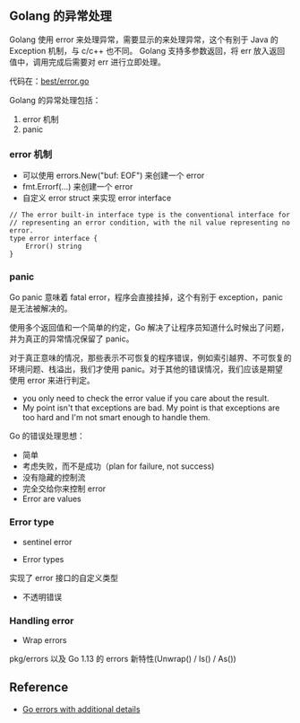 
## Golang 的异常处理

Golang 使用 error 来处理异常，需要显示的来处理异常，这个有别于 Java 的 Exception 机制，与 c/c++ 也不同。
Golang 支持多参数返回，将 err 放入返回值中，调用完成后需要对 err 进行立即处理。

代码在：[best/error.go](../../../best/error.go)

Golang 的异常处理包括：

1. error 机制
2. panic

### error 机制

- 可以使用 errors.New("buf: EOF") 来创建一个 error
- fmt.Errorf(...) 来创建一个 error
- 自定义 error struct 来实现 error interface

```
// The error built-in interface type is the conventional interface for
// representing an error condition, with the nil value representing no error.
type error interface {
	Error() string
}
```

### panic

Go panic 意味着 fatal error，程序会直接挂掉，这个有别于 exception，panic 是无法被解决的。

使用多个返回值和一个简单的约定，Go 解决了让程序员知道什么时候出了问题，并为真正的异常情况保留了 panic。

对于真正意味的情况，那些表示不可恢复的程序错误，例如索引越界、不可恢复的环境问题、栈溢出，我们才使用 panic。对于其他的错误情况，我们应该是期望
使用 error 来进行判定。

- you only need to check the error value if you care about the result.
- My point isn't that exceptions are bad. My point is that exceptions are too hard and I'm not smart enough to handle them.

Go 的错误处理思想：

- 简单
- 考虑失败，而不是成功（plan for failure, not success)
- 没有隐藏的控制流
- 完全交给你来控制 error
- Error are values

### Error type

- sentinel error

- Error types

实现了 error 接口的自定义类型

- 不透明错误

### Handling error

- Wrap errors

pkg/errors 以及 Go 1.13 的 errors 新特性(Unwrap() / Is() / As())

## Reference

- [Go errors with additional details](https://romanyx90.medium.com/go-errors-with-additional-details-66873577f3a9)